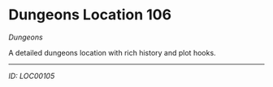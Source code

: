 # Dungeons Location 106

*Dungeons*

A detailed dungeons location with rich history and plot hooks.

---
*ID: LOC00105*